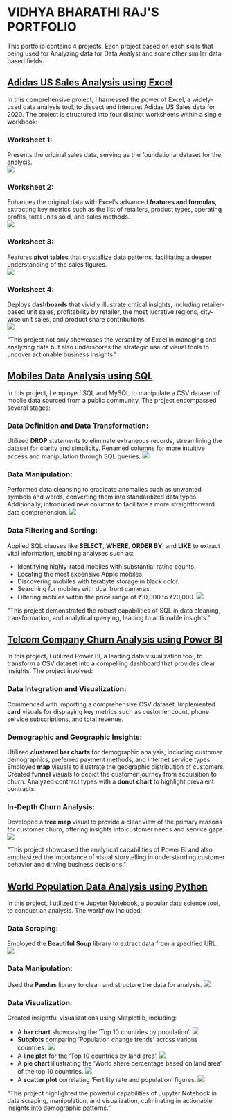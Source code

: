 # VIDHYA BHARATHI RAJ'S PORTFOLIO
This portfolio contains 4 projects, Each project based on each skills that being used for Analyzing data for Data Analyst and some other similar data based fields.

## [Adidas US Sales Analysis using Excel](https://github.com/VidhyabharathirajC/Excel-Project)

In this comprehensive project, I harnessed the power of Excel, a widely-used data analysis tool, to dissect and interpret Adidas US Sales data for 2020. The project is structured into four distinct worksheets within a single workbook:

### Worksheet 1:
Presents the original sales data, serving as the foundational dataset for the analysis.  
![](https://github.com/VidhyabharathirajC/Project-Images/blob/main/Screenshot%202024-04-09%20015411.png)
### Worksheet 2:
Enhances the original data with Excel’s advanced **features and formulas**, extracting key metrics such as the list of retailers, product types, operating profits, total units sold, and sales methods.  
![](https://github.com/VidhyabharathirajC/Project-Images/blob/main/Screenshot%202024-04-09%20015424.png)
### Worksheet 3:
Features **pivot tables** that crystallize data patterns, facilitating a deeper understanding of the sales figures.  
![](https://github.com/VidhyabharathirajC/Project-Images/blob/main/Screenshot%202024-04-09%20015442.png)
### Worksheet 4:
Deploys **dashboards** that vividly illustrate critical insights, including retailer-based unit sales, profitability by retailer, the most lucrative regions, city-wise unit sales, and product share contributions.  
![](https://github.com/VidhyabharathirajC/Project-Images/blob/main/Screenshot%202024-04-09%20015540.png)

"This project not only showcases the versatility of Excel in managing and analyzing data but also underscores the strategic use of visual tools to uncover actionable business insights."

## [Mobiles Data Analysis using SQL](https://github.com/VidhyabharathirajC/SQL-Project)

In this project, I employed SQL and MySQL to manipulate a CSV dataset of mobile data sourced from a public community. The project encompassed several stages:

### Data Definition and Data Transformation:
Utilized **DROP** statements to eliminate extraneous records, streamlining the dataset for clarity and simplicity. Renamed columns for more intuitive access and manipulation through SQL queries.
![](https://github.com/VidhyabharathirajC/Project-Images/blob/main/Screenshot%202024-04-09%20022726.png)
### Data Manipulation:
Performed data cleansing to eradicate anomalies such as unwanted symbols and words, converting them into standardized data types. Additionally, introduced new columns to facilitate a more straightforward data comprehension.
![](https://github.com/VidhyabharathirajC/Project-Images/blob/main/Screenshot%202024-04-09%20022741.png)
### Data Filtering and Sorting:
Applied SQL clauses like **SELECT**, **WHERE**, **ORDER BY**, and **LIKE** to extract vital information, enabling analyses such as:
- Identifying highly-rated mobiles with substantial rating counts.
- Locating the most expensive Apple mobiles.
- Discovering mobiles with terabyte storage in black color.
- Searching for mobiles with dual front cameras.
- Filtering mobiles within the price range of ₹10,000 to ₹20,000.
![](https://github.com/VidhyabharathirajC/Project-Images/blob/main/Screenshot%202024-04-09%20022814.png)

"This project demonstrated the robust capabilities of SQL in data cleaning, transformation, and analytical querying, leading to actionable insights."

## [Telcom Company Churn Analysis using Power BI](https://github.com/VidhyabharathirajC/Power-BI-Project)

In this project, I utilized Power BI, a leading data visualization tool, to transform a CSV dataset into a compelling dashboard that provides clear insights. The project involved:

### Data Integration and Visualization:
Commenced with importing a comprehensive CSV dataset. Implemented **card** visuals for displaying key metrics such as customer count, phone service subscriptions, and total revenue.
### Demographic and Geographic Insights:
Utilized **clustered bar charts** for demographic analysis, including customer demographics, preferred payment methods, and internet service types.
Employed **map** visuals to illustrate the geographic distribution of customers. Created **funnel** visuals to depict the customer journey from acquisition to churn. Analyzed contract types with a **donut chart** to highlight prevalent contracts.
### In-Depth Churn Analysis:
Developed a **tree map** visual to provide a clear view of the primary reasons for customer churn, offering insights into customer needs and service gaps.
![](https://github.com/VidhyabharathirajC/Project-Images/blob/main/Screenshot%202024-04-07%20142953.png)

"This project showcased the analytical capabilities of Power BI and also emphasized the importance of visual storytelling in understanding customer behavior and driving business decisions."

## [World Population Data Analysis using Python](https://github.com/VidhyabharathirajC/Python-Project)

In this project, I utilized the Jupyter Notebook, a popular data science tool, to conduct an analysis. The workflow included:

### Data Scraping:
Employed the **Beautiful Soup** library to extract data from a specified URL.
![](https://github.com/VidhyabharathirajC/Project-Images/blob/main/Screenshot%202024-04-09%20023500.png)
### Data Manipulation:
Used the **Pandas** library to clean and structure the data for analysis.
![](https://github.com/VidhyabharathirajC/Project-Images/blob/main/Screenshot%202024-04-09%20023530.png)
### Data Visualization:
Created insightful visualizations using Matplotlib, including:
- A **bar chart** showcasing the ‘Top 10 countries by population’.
![](https://github.com/VidhyabharathirajC/Project-Images/blob/main/Screenshot%202024-04-09%20023829.png)
- **Subplots** comparing ‘Population change trends’ across various countries.
![](https://github.com/VidhyabharathirajC/Project-Images/blob/main/Screenshot%202024-04-09%20023857.png)
- A **line plot** for the ‘Top 10 countries by land area’.
![](https://github.com/VidhyabharathirajC/Project-Images/blob/main/Screenshot%202024-04-09%20023925.png)
- A **pie chart** illustrating the ‘World share percentage based on land area’ of the top 10 countries.
![](https://github.com/VidhyabharathirajC/Project-Images/blob/main/Screenshot%202024-04-09%20024000.png)
- A **scatter plot** correlating ‘Fertility rate and population’ figures.
![](https://github.com/VidhyabharathirajC/Project-Images/blob/main/Screenshot%202024-04-09%20024024.png)

“This project highlighted the powerful capabilities of Jupyter Notebook in data scraping, manipulation, and visualization, culminating in actionable insights into demographic patterns.”


